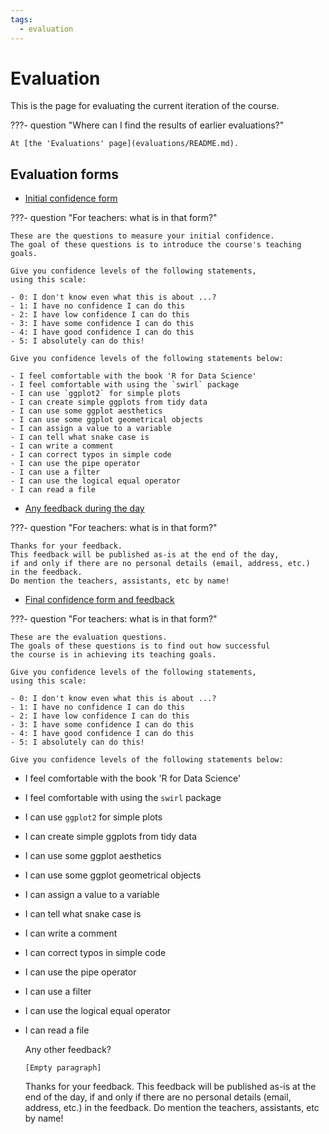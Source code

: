 ```yaml
---
tags:
  - evaluation
---
```


# Evaluation

This is the page for evaluating the current iteration of the course.

???- question "Where can I find the results of earlier evaluations?"

    At [the 'Evaluations' page](evaluations/README.md).

## Evaluation forms

- [Initial confidence form](https://docs.google.com/forms/d/e/1FAIpQLSdGrw7oxWhT8cCKJ87XNIE1JWExgy0P7CgLbtVJf5N0Zrr0pQ/viewform?usp=header)

???- question "For teachers: what is in that form?"

    These are the questions to measure your initial confidence.
    The goal of these questions is to introduce the course's teaching goals.

    Give you confidence levels of the following statements,
    using this scale:

    - 0: I don't know even what this is about ...?
    - 1: I have no confidence I can do this
    - 2: I have low confidence I can do this
    - 3: I have some confidence I can do this
    - 4: I have good confidence I can do this
    - 5: I absolutely can do this!

    Give you confidence levels of the following statements below:

    - I feel comfortable with the book 'R for Data Science'
    - I feel comfortable with using the `swirl` package
    - I can use `ggplot2` for simple plots
    - I can create simple ggplots from tidy data
    - I can use some ggplot aesthetics
    - I can use some ggplot geometrical objects
    - I can assign a value to a variable
    - I can tell what snake case is
    - I can write a comment
    - I can correct typos in simple code
    - I can use the pipe operator
    - I can use a filter
    - I can use the logical equal operator
    - I can read a file

- [Any feedback during the day](https://docs.google.com/forms/d/e/1FAIpQLSeH6lA-OuXYU77zop7CcyfQQOLiEOVOl2HOnb_2OIWUsSH5Iw/viewform?usp=header)

???- question "For teachers: what is in that form?"

    Thanks for your feedback.
    This feedback will be published as-is at the end of the day,
    if and only if there are no personal details (email, address, etc.)
    in the feedback.
    Do mention the teachers, assistants, etc by name!

- [Final confidence form and feedback](https://docs.google.com/forms/d/e/1FAIpQLSeBpW_OsIqeIDTWDJRw3gdinbZz4rXtlhQbL0-ecJeVGzzdqw/viewform?usp=header)

???- question "For teachers: what is in that form?"

    These are the evaluation questions.
    The goals of these questions is to find out how successful
    the course is in achieving its teaching goals.

    Give you confidence levels of the following statements,
    using this scale:

    - 0: I don't know even what this is about ...?
    - 1: I have no confidence I can do this
    - 2: I have low confidence I can do this
    - 3: I have some confidence I can do this
    - 4: I have good confidence I can do this
    - 5: I absolutely can do this!

    Give you confidence levels of the following statements below:

- I feel comfortable with the book 'R for Data Science'
- I feel comfortable with using the `swirl` package
- I can use `ggplot2` for simple plots
- I can create simple ggplots from tidy data
- I can use some ggplot aesthetics
- I can use some ggplot geometrical objects
- I can assign a value to a variable
- I can tell what snake case is
- I can write a comment
- I can correct typos in simple code
- I can use the pipe operator
- I can use a filter
- I can use the logical equal operator
- I can read a file

    Any other feedback?

    ```text
    [Empty paragraph]
    ```

    Thanks for your feedback.
    This feedback will be published as-is at the end of the day,
    if and only if there are no personal details (email, address, etc.)
    in the feedback. Do mention the teachers, assistants, etc by name!
